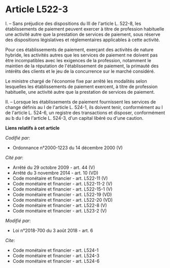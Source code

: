 # Article L522-3

I. – Sans préjudice des dispositions du III de l'article L. 522-8, les établissements de paiement peuvent exercer à titre de
profession habituelle une activité autre que la prestation de services de paiement, sous réserve des dispositions
législatives et réglementaires applicables à cette activité.

Pour ces établissements de paiement, exerçant des activités de nature hybride, les activités autres que les services de
paiement ne doivent pas être incompatibles avec les exigences de la profession, notamment le maintien de la réputation de
l'établissement de paiement, la primauté des intérêts des clients et le jeu de la concurrence sur le marché considéré.

Le ministre chargé de l'économie fixe par arrêté les modalités selon lesquelles les établissements de paiement exercent, à
titre de profession habituelle, une activité autre que la prestation de services de paiement.

II. – Lorsque les établissements de paiement fournissent les services de change définis au I de l'article L. 524-1, ils
doivent tenir, conformément au I de l'article L. 524-6, un registre des transactions et disposer, conformément au b du I de
l'article L. 524-3, d'un capital libéré ou d'une caution.

**Liens relatifs à cet article**

_Codifié par_:

  - Ordonnance n°2000-1223 du 14 décembre 2000 (V)

_Cité par_:

  - Arrêté du 29 octobre 2009 - art. 44 (V)
  - Arrêté du 3 novembre 2014 - art. 10 (VD)
  - Code monétaire et financier - art. L522-11 (V)
  - Code monétaire et financier - art. L522-11-2 (V)
  - Code monétaire et financier - art. L522-15-1 (V)
  - Code monétaire et financier - art. L522-19 (VD)
  - Code monétaire et financier - art. L522-20 (VD)
  - Code monétaire et financier - art. L522-8 (V)
  - Code monétaire et financier - art. L523-2 (V)

_Modifié par_:

  - Loi n°2018-700 du 3 août 2018 - art. 6

_Cite_:

  - Code monétaire et financier - art. L524-1
  - Code monétaire et financier - art. L524-3
  - Code monétaire et financier - art. L524-6

